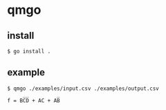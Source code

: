 # qmgo

## install

```shell
$ go install .
```

## example

```shell
$ qmgo ./examples/input.csv ./examples/output.csv
     __         _
f = BCD + AC + AB
```
